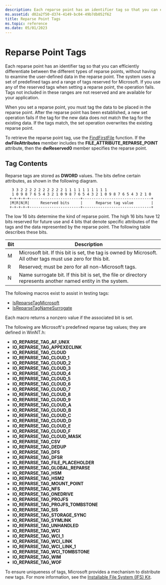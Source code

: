 ```yaml
---
description: Each reparse point has an identifier tag so that you can efficiently differentiate between the different types of reparse points, without having to examine the user-defined data in the reparse point.
ms.assetid: d02a2f50-d374-4149-bc04-49b7db052f62
title: Reparse Point Tags
ms.topic: reference
ms.date: 05/01/2023
---
```


# Reparse Point Tags

Each reparse point has an identifier tag so that you can efficiently differentiate between the different types of reparse points, without having to examine the user-defined data in the reparse point. The system uses a set of predefined tags and a range of tags reserved for Microsoft. If you use any of the reserved tags when setting a reparse point, the operation fails. Tags not included in these ranges are not reserved and are available for your application.

When you set a reparse point, you must tag the data to be placed in the reparse point. After the reparse point has been established, a new set operation fails if the tag for the new data does not match the tag for the existing data. If the tags match, the set operation overwrites the existing reparse point.

To retrieve the reparse point tag, use the [FindFirstFile](/windows/win32/api/FileAPI/nf-fileapi-findfirstfilea) function. If the **dwFileAttributes** member includes the **FILE\_ATTRIBUTE\_REPARSE\_POINT** attribute, then the **dwReserved0** member specifies the reparse point.

## Tag Contents

Reparse tags are stored as **DWORD** values. The bits define certain attributes, as shown in the following diagram.

``` syntax
   3 3 2 2 2 2 2 2 2 2 2 2 1 1 1 1 1 1 1 1 1 1
   1 0 9 8 7 6 5 4 3 2 1 0 9 8 7 6 5 4 3 2 1 0 9 8 7 6 5 4 3 2 1 0
  +-+-+-+-+-----------------------+-------------------------------+
  |M|R|N|R|     Reserved bits     |      Reparse tag value        |
  +-+-+-+-+-----------------------+-------------------------------+
```

The low 16 bits determine the kind of reparse point. The high 16 bits have 12 bits reserved for future use and 4 bits that denote specific attributes of the tags and the data represented by the reparse point. The following table describes these bits.

| Bit | Description                                                                                                  |
|-----|--------------------------------------------------------------------------------------------------------------|
| M   | Microsoft bit. If this bit is set, the tag is owned by Microsoft. All other tags must use zero for this bit. |
| R   | Reserved; must be zero for all non-Microsoft tags.                                                           |
| N   | Name surrogate bit. If this bit is set, the file or directory represents another named entity in the system. |

The following macros exist to assist in testing tags:

- [IsReparseTagMicrosoft](/windows/win32/api/Winnt/nf-winnt-isreparsetagmicrosoft)
- [IsReparseTagNameSurrogate](/windows/win32/api/Winnt/nf-winnt-isreparsetagnamesurrogate)

Each macro returns a nonzero value if the associated bit is set.

The following are Microsoft's predefined reparse tag values; they are defined in WinNT.h:

- **IO_REPARSE_TAG_AF_UNIX**
- **IO_REPARSE_TAG_APPEXECLINK**
- **IO_REPARSE_TAG_CLOUD**
- **IO_REPARSE_TAG_CLOUD_1**
- **IO_REPARSE_TAG_CLOUD_2**
- **IO_REPARSE_TAG_CLOUD_3**
- **IO_REPARSE_TAG_CLOUD_4**
- **IO_REPARSE_TAG_CLOUD_5**
- **IO_REPARSE_TAG_CLOUD_6**
- **IO_REPARSE_TAG_CLOUD_7**
- **IO_REPARSE_TAG_CLOUD_8**
- **IO_REPARSE_TAG_CLOUD_9**
- **IO_REPARSE_TAG_CLOUD_A**
- **IO_REPARSE_TAG_CLOUD_B**
- **IO_REPARSE_TAG_CLOUD_C**
- **IO_REPARSE_TAG_CLOUD_D**
- **IO_REPARSE_TAG_CLOUD_E**
- **IO_REPARSE_TAG_CLOUD_F**
- **IO_REPARSE_TAG_CLOUD_MASK**
- **IO_REPARSE_TAG_CSV**
- **IO_REPARSE_TAG_DEDUP**
- **IO_REPARSE_TAG_DFS**
- **IO_REPARSE_TAG_DFSR**
- **IO_REPARSE_TAG_FILE_PLACEHOLDER**
- **IO_REPARSE_TAG_GLOBAL_REPARSE**
- **IO_REPARSE_TAG_HSM**
- **IO_REPARSE_TAG_HSM2**
- **IO_REPARSE_TAG_MOUNT_POINT**
- **IO_REPARSE_TAG_NFS**
- **IO_REPARSE_TAG_ONEDRIVE**
- **IO_REPARSE_TAG_PROJFS**
- **IO_REPARSE_TAG_PROJFS_TOMBSTONE**
- **IO_REPARSE_TAG_SIS**
- **IO_REPARSE_TAG_STORAGE_SYNC**
- **IO_REPARSE_TAG_SYMLINK**
- **IO_REPARSE_TAG_UNHANDLED**
- **IO_REPARSE_TAG_WCI**
- **IO_REPARSE_TAG_WCI_1**
- **IO_REPARSE_TAG_WCI_LINK**
- **IO_REPARSE_TAG_WCI_LINK_1**
- **IO_REPARSE_TAG_WCI_TOMBSTONE**
- **IO_REPARSE_TAG_WIM**
- **IO_REPARSE_TAG_WOF**

To ensure uniqueness of tags, Microsoft provides a mechanism to distribute new tags. For more information, see the [Installable File System (IFS) Kit](/previous-versions/gg463062(v=msdn.10)).
